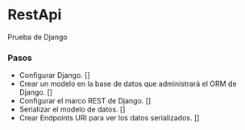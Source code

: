 # RestApi
Prueba de Django

### Pasos

 - Configurar Django. []
 - Crear un modelo en la base de datos que administrará el ORM de Django. []
 - Configurar el marco REST de Django. []
 - Serializar el modelo de datos. []
 - Crear Endpoints URI para ver los datos serializados. []

